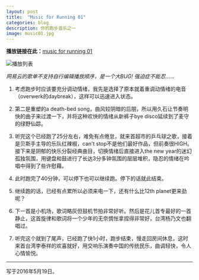 ```yaml
---
layout: post
title:  "Music for Running 01"
categories: blog
description: 你的跑步音乐之一
image: music01.jpg
---
```




**播放链接在此：**[music for running 01](http://music.163.com/#/playlist?id=381341437)

![播放列表](http://7xtcjb.com2.z0.glb.clouddn.com/image/jpg/music%20for%20running%2001.jpg)

*网易云的歌单不支持自行编辑播放顺序，是一个大BUG! 强迫症不能忍……*

1. 考虑跑步时应该要充分调动情绪，我先是选择了原本就着重调动情绪的电音（overwerk的daybreak），这样可以迅速进入状态。  

2. 第二是重塑的a death-bed song，曲风较阴暗的后朋，所以用久石让节奏明快的曲子来过渡一下，并将这种欢快的情绪从新裤子bye disco延续到了麦守的绿野仙踪。

3. 听完这个已经跑了25分左右，难免有点倦怠，就来首超市的乒乓球之歌，接着是贝斯手主导的乐队红辣椒，can't stop不是他们最好作品，但前奏很HIGH。接下来是阴郁的快乐分裂经典曲目，切换情绪后直接进入the new year的迷幻孤独氛围，用键盘和鼓进行了长达3分多钟氛围的层层堆积，隐忍的情绪在吟唱中得到了些许慰藉。

4. 此时跑完了40分钟，可以停下也可以继续跑。停下的话就此结束。

5. 继续跑的话，已经有点累所以必须来电一下，还有什么比12th planet更来劲呢？

6. 下一首是小机场，歌词略灰但鼓机节拍非常好听。然后是花儿首专最好的一首静止，这首旋律和歌词将一个少年的无奈惆怅拿捏得非常好，台湾杨乃文也翻唱过。

7. 听完这个就到了尾声，已经跑了快1小时，跑步结束，慢走回房间休息，这时来首台湾李泰祥的欢喜就好，用交响乐演奏中国的传统民乐，曲调轻快，令人心情愉悦。

---
写于2016年5月19日。

